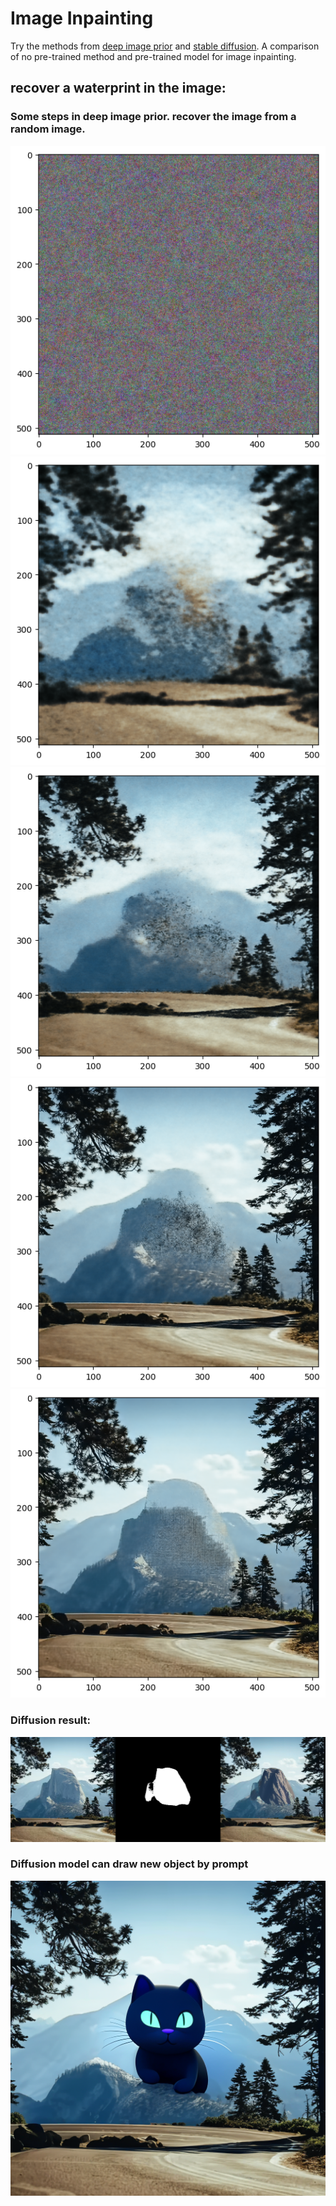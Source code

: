 # Image Inpainting

Try the methods from [deep image prior](https://openaccess.thecvf.com/content_cvpr_2018/html/Ulyanov_Deep_Image_Prior_CVPR_2018_paper.html) and [stable diffusion](https://huggingface.co/docs/diffusers/using-diffusers/sdxl#refine-image-quality). A comparison of no pre-trained method and pre-trained model for image inpainting. 

## recover a waterprint in the image: 

### Some steps in deep image prior. recover the image from a random image.
![](1.png) ![](2.png) ![](3.png) ![](4.png) ![](5.png) 

### Diffusion result:

![](diffusion.png) 

### Diffusion model can draw new object by prompt

![](inpaint-cat.png) 
